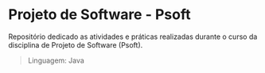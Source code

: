 # Projeto de Software - Psoft
Repositório dedicado as atividades e práticas realizadas durante o curso da disciplina de Projeto de Software (Psoft).

> Linguagem: Java
